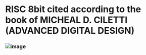 
# RISC 8bit cited according to the book of MICHEAL D. CILETTI (ADVANCED DIGITAL DESIGN)
### ![image](https://github.com/user-attachments/assets/8e5cf80b-fa06-4cea-aeee-c3f19f889451)

